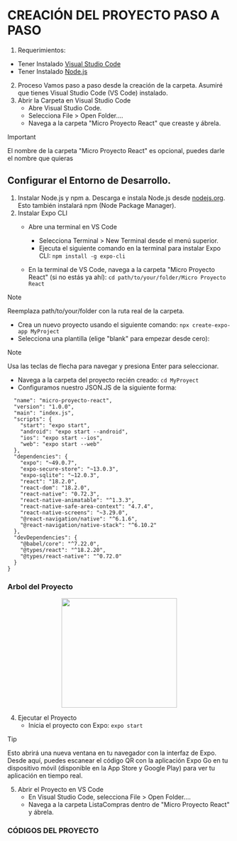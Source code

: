 # CREACIÓN DEL PROYECTO PASO A PASO

1. Requerimientos:
- Tener Instalado [Visual Studio Code](https://code.visualstudio.com/)
- Tener Instalado [Node.js](https://nodejs.org/en)
2. Proceso
Vamos paso a paso desde la creación de la carpeta. Asumiré que tienes Visual Studio Code (VS Code) instalado.
1. Abrir la Carpeta en Visual Studio Code
    - Abre Visual Studio Code.
    - Selecciona File > Open Folder....
    - Navega a la carpeta "Micro Proyecto React" que creaste y ábrela.

> [!IMPORTANT]
> El nombre de la carpeta "Micro Proyecto React" es opcional, puedes darle el nombre que quieras

## Configurar el Entorno de Desarrollo.
1. Instalar Node.js y npm
   a. Descarga e instala Node.js desde [nodejs.org](https://nodejs.org/en). Esto también instalará npm (Node Package Manager).
2. Instalar Expo CLI
      - Abre una terminal en VS Code
           - Selecciona Terminal > New Terminal desde el menú superior.
           - Ejecuta el siguiente comando en la terminal para instalar Expo CLI: ``` npm install -g expo-cli ```

   - En la terminal de VS Code, navega a la carpeta "Micro Proyecto React" (si no estás ya ahí):
     ``` cd path/to/your/folder/Micro Proyecto React ```
> [!NOTE]
> Reemplaza path/to/your/folder con la ruta real de la carpeta.
   - Crea un nuevo proyecto  usando el siguiente comando: ``` npx create-expo-app MyProject ```
   - Selecciona una plantilla (elige "blank" para empezar desde cero):
> [!NOTE]
> Usa las teclas de flecha para navegar y presiona Enter para seleccionar.
   - Navega a la carpeta del proyecto recién creado: ```cd MyProyect ```
   - Configuramos nuestro JSON.JS de la siguiente forma:
```{
  "name": "micro-proyecto-react",
  "version": "1.0.0",
  "main": "index.js",
  "scripts": {
    "start": "expo start",
    "android": "expo start --android",
    "ios": "expo start --ios",
    "web": "expo start --web"
  },
  "dependencies": {
    "expo": "~49.0.7",
    "expo-secure-store": "~13.0.3",
    "expo-sqlite": "~12.0.3",
    "react": "18.2.0",
    "react-dom": "18.2.0",
    "react-native": "0.72.3",
    "react-native-animatable": "^1.3.3",
    "react-native-safe-area-context": "4.7.4",
    "react-native-screens": "~3.29.0",
    "@react-navigation/native": "^6.1.6",
    "@react-navigation/native-stack": "^6.10.2"
  },
  "devDependencies": {
    "@babel/core": "^7.22.0",
    "@types/react": "^18.2.20",
    "@types/react-native": "^0.72.0"
  }
}
```

### Arbol del Proyecto
<p align="center"><img width="260" height="246" src="https://github.com/RinoxCraft/Projects-Unicauca/assets/67917424/ac64ebb5-7dbf-4965-9a3c-db32291008f0"> </p>




4. Ejecutar el Proyecto
   - Inicia el proyecto con Expo: ```expo start```
> [!TIP]
> Esto abrirá una nueva ventana en tu navegador con la interfaz de Expo. Desde aquí, puedes escanear el código QR con la aplicación Expo Go en tu dispositivo móvil (disponible en la App Store y Google Play) para ver tu aplicación en tiempo real.

5. Abrir el Proyecto en VS Code
   - En Visual Studio Code, selecciona File > Open Folder....
   - Navega a la carpeta ListaCompras dentro de "Micro Proyecto React" y ábrela.

### CÓDIGOS DEL PROYECTO
